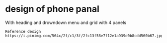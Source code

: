 # design of phone panal

With heading and drowndown menu and grid with 4 panels

```
Reference design
https://i.pinimg.com/564x/2f/c1/3f/2fc13f58e7f12e1a939d0b8cdd560b67.jpg

```
